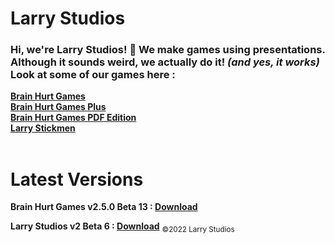 # Larry Studios

### Hi, we're Larry Studios! 👋  We make **games** using **presentations**. Although it sounds weird, we actually do it! *(and yes, it works)* Look at some of our games here : <br>
**[Brain Hurt Games](https://github.com/larrystudios/brainhurtgames/releases)<br>
[Brain Hurt Games Plus](https://github.com/larrystudios/brainhurtplus/releases)<br>
[Brain Hurt Games PDF Edition](https://github.com/larrystudios/brainhurtpdf/releases)<br>
[Larry Stickmen](https://github.com/larrystudios/larrystickmen/releases)<br><br>**

# Latest Versions
**Brain Hurt Games v2.5.0 Beta 13 : [Download](https://github.com/larrystudios/brainhurtgames/releases/download/v2.5.0-beta.13/BrainHurtGames-v2.5.0-beta.13.zip)**

**Larry Studios v2 Beta 6 : [Download](https://github.com/larrystudios/larrystickmen/releases/tag/v2.0.6)**
<sub>&copy;2022 Larry Studios</sub>
